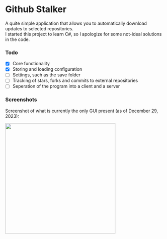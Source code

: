 # Github Stalker
A quite simple application that allows you to automatically download updates to selected repositories.\
I started this project to learn C#, so I apologize for some not-ideal solutions in the code.

### Todo
- [X] Core functionality
- [X] Storing and loading configuration
- [ ] Settings, such as the save folder
- [ ] Tracking of stars, forks and commits to external repositories
- [ ] Seperation of the program into a client and a server

### Screenshots
Screenshot of what is currently the only GUI present (as of December 29, 2023):

<img height=350 src="https://i.imgur.com/dEMaPkA.png">
